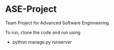 # ASE-Project
Team Project for Advanced Software Enginneering

To run, clone the code and run using 
- python manage.py runserver

